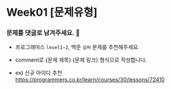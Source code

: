 # Week01 [문제유형]
### 문제를 댓글로 남겨주세요. 🧐
- 프로그래머스 `level1~2`, 백준 `실버` 문제를 추천해주세요.


- comment로 {문제 제목} {문제 링크} 형식으로 작성합니다.
- ex) 신규 아이디 추천 https://programmers.co.kr/learn/courses/30/lessons/72410
